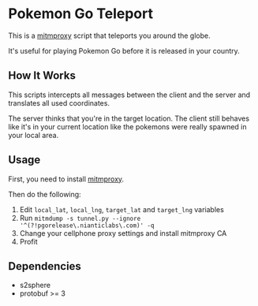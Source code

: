 # Pokemon Go Teleport

This is a [mitmproxy](https://mitmproxy.org) script that teleports you around the globe.

It's useful for playing Pokemon Go before it is released in your country.

## How It Works

This scripts intercepts all messages between the client and the server and translates all used coordinates.

The server thinks that you're in the target location. The client still behaves like it's in your current location like the pokemons were really spawned in your local area.

## Usage

First, you need to install [mitmproxy](https://mitmproxy.org).

Then do the following:

1. Edit `local_lat`, `local_lng`, `target_lat` and `target_lng` variables
2. Run `mitmdump -s tunnel.py --ignore '^(?!pgorelease\.nianticlabs\.com)' -q`
3. Change your cellphone proxy settings and install mitmproxy CA
4. Profit

## Dependencies

* s2sphere
* protobuf >= 3

